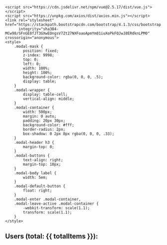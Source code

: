     <script src="https://cdn.jsdelivr.net/npm/vue@2.5.17/dist/vue.js"></script>
    <script src="https://unpkg.com/axios/dist/axios.min.js"></script>
    <link rel="stylesheet" href="https://stackpath.bootstrapcdn.com/bootstrap/4.1.3/css/bootstrap.min.css"
          integrity="sha384-MCw98/SFnGE8fJT3GXwEOngsV7Zt27NXFoaoApmYm81iuXoPkFOJwJ8ERdknLPMO" crossorigin="anonymous">
    <style>
        .modal-mask {
            position: fixed;
            z-index: 9998;
            top: 0;
            left: 0;
            width: 100%;
            height: 100%;
            background-color: rgba(0, 0, 0, .5);
            display: table;
        }
        .modal-wrapper {
            display: table-cell;
            vertical-align: middle;
        }
        .modal-container {
            width: 500px;
            margin: 0 auto;
            padding: 20px 30px;
            background-color: #fff;
            border-radius: 2px;
            box-shadow: 0 2px 8px rgba(0, 0, 0, .33);
        }
        .modal-header h3 {
            margin-top: 0;
        }
        .modal-buttons {
            text-align: right;
            margin-top: 10px;
        }
        .modal-body label {
            width: 5em;
        }
        .modal-default-button {
            float: right;
        }
        .modal-enter .modal-container,
        .modal-leave-active .modal-container {
            -webkit-transform: scale(1.1);
            transform: scale(1.1);
        }
    </style>

<div id="app" class="container ">
    <h2>Users (total: {{ totalItems }}): </h2>
    <user-list
            :columns="columns"
            :list="list"
            @remove-user="removeUser"
            @edit-user="editUser"
    >
    </user-list>
    <modal v-if="showModal"
           @close="showModal = false"
           :user="user"
           @save-user="saveUser"
    >
    </modal>
</div>

<script type="text/x-template" id="user-list-component">
    <table class="table table-striped">
        <thead>
        <tr>
            <th>#</th>
            <th v-for="key in columns"> {{key|fUpper}}</th>
            <th></th>
        <tr/>
        </thead>
        <tbody>
        <tr v-for="(user, index) in list" :key="user.id">
            <td>{{ index }}</td>
            <td v-for="key in columns"> {{user[key]}}</td>
            <td>
                <button class="btn btn-lg btn-primary" @click="edit(user._id)">Edit</button>
                <button class="btn btn-lg btn-primary" @click="remove(user._id)">X</button>
            </td>
        </tr>
        </tbody>
    </table>
</script>

<script type="text/x-template" id="edit-user-component">
    <transition name="modal">
        <div class="modal-mask">
            <div class="modal-wrapper">
                <div class="modal-container">
                    <div class="modal-header">
                        <h3>Edit user:</h3>
                        <button class="btn btn-lg btn-default modal-default-button" @click="$emit('close')"
                                type="button">X
                        </button>
                    </div>
                    <div class="modal-body">
                        <div><label>Name:</label> <input v-model.trim="uName" placeholder="Edit me"/></div>
                        <div><label>Age:</label> <input v-model.number="uAge" placeholder="Edit me"/></div>
                    </div>
                    <div class="modal-buttons">
                        <button class="btn btn-lg btn-default" @click="save()" type="button">Save</button>
                    </div>
                </div>
            </div>
        </div>
    </transition>
</script>

<script>
    var userList = {
        name: "UserList",
        template: "#user-list-component",
        props: [
            "columns",
            "list"
        ],
        methods: {
            remove(id) {
                this.$emit('remove-user', id);
            },
            edit(id) {
                this.$emit('edit-user', id);
            }
        },
    };
    var editUser = {
        name: "EditUser",
        template: "#edit-user-component",
        props: [
            "user"
        ],
        data: function () {
            return {
                uName: null,
                uAge: 0
            }
        },
        mounted() {
            this.uName = this.user.name;
            this.uAge = this.user.age;
        },
        methods: {
            save() {
                this.$emit('save-user', this.uName, this.uAge);
            }
        }
    };
    new Vue({
        el: '#app',
        components: {"user-list": userList, "modal": editUser},
        data: function () {
            return {
                columns: ["name", "company", "gender", "age"],
                list: null,
                showModal: false,
                user: null
            }
        },
        computed: {
            totalItems: function () {
                return this.list ? this.list.length : 0;
            }
        },
        created: function () {
            Vue.filter('fUpper', function (value) {
                if (!value) return ''
                value = value.toString()
                return value.charAt(0).toUpperCase() + value.slice(1)
            });
        },
        mounted() {
            axios
                .get('http://www.json-generator.com/api/json/get/ceNyahPtSG?indent=2')
                .then(response => {
                    this.list = response.data;
                    console.log("Result", "Success");
                })
                .catch(function (error) {
                    console.log("Result", "Failure");
                    console.error(error);
                });
        },
        methods: {
            removeUser(id) {
                this.list = this.list.filter(item => item._id !== id);
            },
            editUser(id) {
                this.user = this.list.find(user => user._id === id);
                this.showModal = true;
            },
            saveUser(name, age) {
                this.user.name = name;
                this.user.age = age;
                this.showModal = false;
            }
        }
    })
</script>
